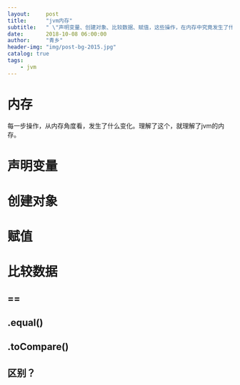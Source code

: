 ```yaml
---
layout:     post
title:      "jvm内存"
subtitle:   " \"声明变量、创建对象、比较数据、赋值，这些操作，在内存中究竟发生了什么\""
date:       2018-10-08 06:00:00
author:     "青乡"
header-img: "img/post-bg-2015.jpg"
catalog: true
tags:
    - jvm
---
```


# 内存
每一步操作，从内存角度看，发生了什么变化。理解了这个，就理解了jvm的内存。

# 声明变量

# 创建对象

# 赋值

# 比较数据
## ==

## .equal()

## .toCompare()

## 区别？

